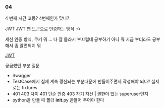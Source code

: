 ### 04 

4 번째 시간 코몽? 4번째인가 맞나?


JWT JWT 웹 토큰으로 인증하는 방식 :ㅇ 

세션 인증 방식, 쿠키 뭐 ... 다 잘 몰라서 부끄럽네 공부하기 
아니 뭐 지금 부터라도 공부해서 좀 알면되지 뭐 

[JWT](https://swalloow.github.io/implement-jwt)

궁금했던 부분 질문 

* Swagger 
* TestCase에서 실제 계속 갱신되는 부분때문에 만들어주면서 작성해야 되나?
실제로는 fixtures
* 401 403 차이 
401 단순 인증 403 자기 자신 | 권한이 있는 superuser인지 
* python을 만들 때 폴더 __init__.py 만들어 주어야 한다 

